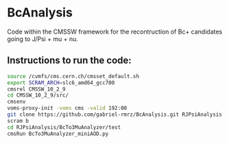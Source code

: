 # BcAnalysis
Code within the CMSSW framework for the recontruction of Bc+ candidates going to J/Psi + mu + nu.

## Instructions to run the code:
```bash
source /cvmfs/cms.cern.ch/cmsset_default.sh
export SCRAM_ARCH=slc6_amd64_gcc700
cmsrel CMSSW_10_2_9
cd CMSSW_10_2_9/src/
cmsenv
voms-proxy-init -voms cms -valid 192:00
git clone https://github.com/gabriel-rmrz/BcAnalysis.git RJPsiAnalysis
scram b
cd RJPsiAnalysis/BcTo3MuAnalyzer/test
cmsRun BcTo3MuAnalyzer_miniAOD.py

```

